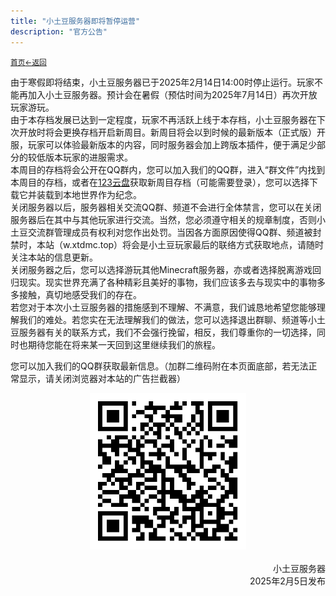 ```yaml
---
title: "小土豆服务器即将暂停运营"
description: "官方公告"
---
```

<small id="old_menu"><a href="/">首页</a></small><small><a href="../">←返回</a></small><br>

由于寒假即将结束，小土豆服务器已于2025年2月14日14:00时停止运行。玩家不能再加入小土豆服务器。预计会在暑假（预估时间为2025年7月14日）再次开放玩家游玩。<br>
由于本存档发展已达到一定程度，玩家不再活跃上线于本存档，小土豆服务器在下次开放时将会更换存档开启新周目。新周目将会以到时候的最新版本（正式版）开服，玩家可以体验最新版本的内容，同时服务器会加上跨版本插件，便于满足少部分的较低版本玩家的进服需求。<br>
本周目的存档将会公开在QQ群内，您可以加入我们的QQ群，进入“群文件”内找到本周目的存档，或者在<a href="https://www.123865.com/s/5t4Pjv-Ddkxh">123云盘</a>获取新周目存档（可能需要登录），您可以选择下载它并装载到本地世界作为纪念。<br>
关闭服务器以后，服务器相关交流QQ群、频道不会进行全体禁言，您可以在关闭服务器后在其中与其他玩家进行交流。当然，您必须遵守相关的规章制度，否则小土豆交流群管理成员有权利对您作出处罚。当因各方面原因使得QQ群、频道被封禁时，本站（w.xtdmc.top）将会是小土豆玩家最后的联络方式获取地点，请随时关注本站的信息更新。<br>
关闭服务器之后，您可以选择游玩其他Minecraft服务器，亦或者选择脱离游戏回归现实。现实世界充满了各种精彩且美好的事物，我们应该多去与现实中的事物多多接触，真切地感受我们的存在。<br>
若您对于本次小土豆服务器的措施感到不理解、不满意，我们诚恳地希望您能够理解我们的难处。若您实在无法理解我们的做法，您可以选择退出群聊、频道等小土豆服务器有关的联系方式，我们不会强行挽留，相反，我们尊重你的一切选择，同时也期待您能在将来某一天回到这里继续我们的旅程。<br>

您可以加入我们的QQ群获取最新信息。（加群二维码附在本页面底部，若无法正常显示，请关闭浏览器对本站的广告拦截器）

<center><img src="/image/qq.png" alt="QQ群二维码" width="250px" height="250px" /></center><br>

<div style="text-align: right;">小土豆服务器<br>2025年2月5日发布</div>

<script src="/assets/sober.min.js"></script><script src="/assets/pmd-reRender.min.js"></script>
